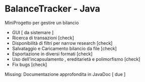 # BalanceTracker - Java

MiniProgetto per gestire un bilancio

- GUI [ da sistemare ]
- Ricerca di transazioni [check]
- Disponibilità di filtri per narrow research [check]
- Salvataggio e Caricamento bilancio da file [check]
- Esportazione in diversi formati [check]
- Uso dell'incapsulamento , ereditarietà e polimorfismo [check]
- Fix bugs [check]

Missing:
Documentazione approfondita in JavaDoc [ due ]
